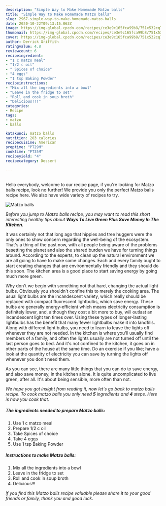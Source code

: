 ```yaml
---
description: "Simple Way to Make Homemade Matzo balls"
title: "Simple Way to Make Homemade Matzo balls"
slug: 2967-simple-way-to-make-homemade-matzo-balls
date: 2020-10-22T09:13:15.063Z
image: https://img-global.cpcdn.com/recipes/ce3e9c165fca99b8/751x532cq70/matzo-balls-recipe-main-photo.jpg
thumbnail: https://img-global.cpcdn.com/recipes/ce3e9c165fca99b8/751x532cq70/matzo-balls-recipe-main-photo.jpg
cover: https://img-global.cpcdn.com/recipes/ce3e9c165fca99b8/751x532cq70/matzo-balls-recipe-main-photo.jpg
author: Derrick Griffith
ratingvalue: 4.8
reviewcount: 6
recipeingredient:
- "1 c matzo meal"
- "1/2 c oil"
- " Spices of choice"
- "4 eggs"
- "1 tsp Baking Powder"
recipeinstructions:
- "Mix all the ingredients into a bowl"
- "Leave in the fridge to set"
- "Roll and cook in soup broth"
- "Delicious!!!"
categories:
- Recipe
tags:
- matzo
- balls

katakunci: matzo balls 
nutrition: 203 calories
recipecuisine: American
preptime: "PT29M"
cooktime: "PT35M"
recipeyield: "4"
recipecategory: Dessert

---
```

<br>
Hello everybody, welcome to our recipe page, if you're looking for Matzo balls recipe, look no further! We provide you only the perfect Matzo balls recipe here. We also have wide variety of recipes to try.
<br>


![Matzo balls](https://img-global.cpcdn.com/recipes/ce3e9c165fca99b8/751x532cq70/matzo-balls-recipe-main-photo.jpg)

<i>Before you jump to Matzo balls recipe, you may want to read this short interesting healthy tips about 
<strong>Ways To Live Green Plus Save Money In The Kitchen</strong>.</i>
</br>

It was certainly not that long ago that hippies and tree huggers were the only ones to show concern regarding the well-being of the ecosystem. That's a thing of the past now, with all people being aware of the problems besetting the planet and also the shared burden we have for turning things around. According to the experts, to clean up the natural environment we are all going to have to make some changes. Each and every family ought to start creating changes that are environmentally friendly and they should do this soon. The kitchen area is a good place to start saving energy by going much more green.

Why don't we begin with something not that hard, changing the actual light bulbs. Obviously you shouldn't confine this to merely the cooking area. The usual light bulbs are the incandescent variety, which really should be replaced with compact fluorescent lightbulbs, which save energy. These bulbs are generally energy-efficient which means electricity consumption is definitely lower, and, although they cost a bit more to buy, will outlast an incandescent light ten times over. Using these types of longer-lasting lightbulbs has the benefit that many fewer lightbulbs make it into landfills. Along with different light bulbs, you need to learn to leave the lights off whenever they are not needed. In the kitchen is where you'll usually find members of a family, and often the lights usually are not turned off until the last person goes to bed. And it's not confined to the kitchen, it goes on in other parts of the house at the same time. Do an exercise if you like; have a look at the quantity of electricity you can save by turning the lights off whenever you don't need them.

As you can see, there are many little things that you can do to save energy, and also save money, in the kitchen alone. It is quite uncomplicated to live green, after all. It's about being sensible, more often than not.


<i>We hope you got insight from reading it, now let's go back to matzo balls recipe. To cook matzo balls you only need <strong>5</strong> ingredients and <strong>4</strong> steps. Here is how you cook that.
</i>

##### The ingredients needed to prepare Matzo balls:

1. Use 1 c matzo meal
1. Prepare 1/2 c oil
1. Take  Spices of choice
1. Take 4 eggs
1. Use 1 tsp Baking Powder


##### Instructions to make Matzo balls:

1. Mix all the ingredients into a bowl
1. Leave in the fridge to set
1. Roll and cook in soup broth
1. Delicious!!!


<i>If you find this Matzo balls recipe valuable please share it to your good friends or family, thank you and good luck.</i>

